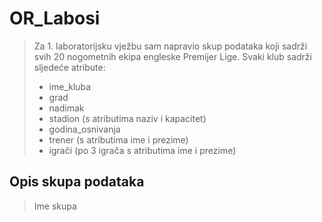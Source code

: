 # OR_Labosi
>Za 1. laboratorijsku vježbu sam napravio skup podataka koji sadrži svih 20 nogometnih ekipa engleske Premijer Lige.
>Svaki klub sadrži sljedeće atribute:
>
> - ime_kluba
> - grad
> - nadimak
> - stadion (s atributima naziv i kapacitet)
> - godina_osnivanja
> - trener (s atributima ime i prezime)
> - igrači (po 3 igrača s atributima ime i prezime)

## Opis skupa podataka
> Ime skupa

